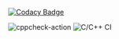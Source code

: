 
[![Codacy Badge](https://api.codacy.com/project/badge/Grade/21262db640e44c7b85c85e4f5ee42d9e)](https://app.codacy.com/manual/stepin105045/SDLC?utm_source=github.com&utm_medium=referral&utm_content=stepin105045/SDLC&utm_campaign=Badge_Grade_Dashboard)

![cppcheck-action](https://github.com/stepin105045/SDLC/workflows/cppcheck-action/badge.svg)
![C/C++ CI](https://github.com/stepin105045/SDLC/workflows/C/C++%20CI/badge.svg)
